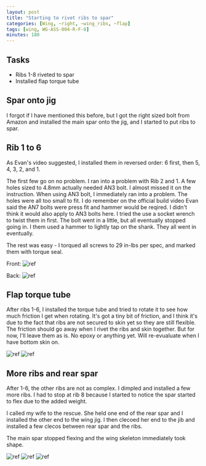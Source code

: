 ```yaml
---
layout: post
title: "Starting to rivet ribs to spar"
categories: [Wing, ~right, ~wing_ribs, ~flap]
tags: [wing, WG-ASS-004-R-F-0]
minutes: 180
---
```


## Tasks

- Ribs 1-8 riveted to spar
- Installed flap torque tube

## Spar onto jig

I forgot if I have mentioned this before, but I got the right sized bolt from Amazon and installed the main spar onto the jig, and I started to put ribs to spar.

## Rib 1 to 6

As Evan's video suggested, I installed them in reversed order: 6 first, then 5, 4, 3, 2, and 1.

The first few go on no problem. I ran into a problem with Rib 2 and 1. A few holes sized to 4.8mm actually needed AN3 bolt. I almost missed it on the instruction. When using AN3 bolt, I immediately ran into a problem. The holes were all too small to fit. I do remember on the official build video Evan said the AN7 bolts were press fit and hammer would be reqired. I didn't think it would also apply to AN3 bolts here. I tried the use a socket wrench to twist them in first. The bolt went in a little, but all eventually stopped going in. I them used a hammer to lightly tap on the shank. They all went in eventually.

The rest was easy - I torqued all screws to 29 in-lbs per spec, and marked them with torque seal.

Front:
![ref](/assets/img/20240601/an3_torqued_front.jpg)

Back:
![ref](/assets/img/20240601/an3_torqued_back.jpg)

## Flap torque tube

After ribs 1-6, I installed the torque tube and tried to rotate it to see how much friction I get when rotating. It's got a tiny bit of friction, and I think it's due to the fact that ribs are not secured to skin yet so they are still flexible. The friction should go away when I rivet the ribs and skin together. But for now, I'll leave them as is. No epoxy or anything yet. Will re-evualuate when I have bottom skin on.

![ref](/assets/img/20240601/torque_tube_1.jpg)
![ref](/assets/img/20240601/torque_tube_2.jpg)

## More ribs and rear spar

After 1-6, the other ribs are not as complex. I dimpled and installed a few more ribs. I had to stop at rib 8 because I started to notice the spar started to flex due to the added weight.

I called my wife to the rescue. She held one end of the rear spar and I installed the other end to the wing jig. I then clecoed her end to the jib and installed a few clecos between rear spar and the ribs.

The main spar stopped flexing and the wing skeleton immediately took shape.

![ref](/assets/img/20240601/spar1.jpg)
![ref](/assets/img/20240601/spar2.jpg)
![ref](/assets/img/20240601/spar3.jpg)

